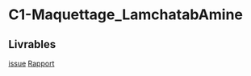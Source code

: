 # C1-Maquettage_LamchatabAmine



## Livrables

[issue](https://github.com/solicoders/gestion-personnels/issues/22)
[Rapport](https://solicoders.github.io/gestion-personnels/empathie-directeur/rapport.html)